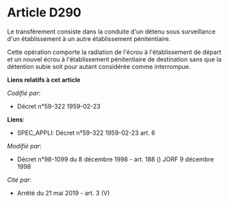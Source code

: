 # Article D290

Le transfèrement consiste dans la conduite d'un détenu sous surveillance d'un établissement à un autre établissement
pénitentiaire. 

Cette opération comporte la radiation de l'écrou à l'établissement de départ et un nouvel écrou à l'établissement
pénitentiaire de destination sans que la détention subie soit pour autant considérée comme interrompue.

**Liens relatifs à cet article**

_Codifié par_:

  - Décret n°59-322 1959-02-23

**Liens**:

  - SPEC_APPLI: Décret n°59-322 1959-02-23 art. 6

_Modifié par_:

  - Décret n°98-1099 du 8 décembre 1998 - art. 188 () JORF 9 décembre 1998

_Cité par_:

  - Arrêté du 21 mai 2019 - art. 3 (V)
